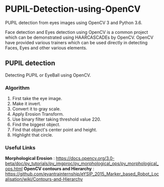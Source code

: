 # PUPIL-Detection-using-OpenCV
PUPIL detection from eyes images using OpenCV 3 and Python 3.6. 

Face detection and Eyes detection using OpenCV is a common project which can be demonstrated using HAARCASCADEs by OpenCV. OpenCV have provided various trainers which can be used directly in detecting Faces, Eyes and other various elements. 

## PUPIL detection
Detecting PUPIL or EyeBall using OpenCV.

### Algorithm 
  1. First take the eye image.
  2. Make it invert.
  3. Convert it to gray scale.
  4. Apply Erosion Transform.
  5. Use binary filter taking threshold value 220.
  6. Find the biggest object.
  7. Find that object's center point and height.
  8. Highlight that circle.

### Useful Links 

**Morphological Erosion** : https://docs.opencv.org/3.0-beta/doc/py_tutorials/py_imgproc/py_morphological_ops/py_morphological_ops.html
**OpenCV contours and Hierarchy** : https://github.com/eyantrainternship/eYSIP_2015_Marker_based_Robot_Localisation/wiki/Contours-and-Hierarchy
